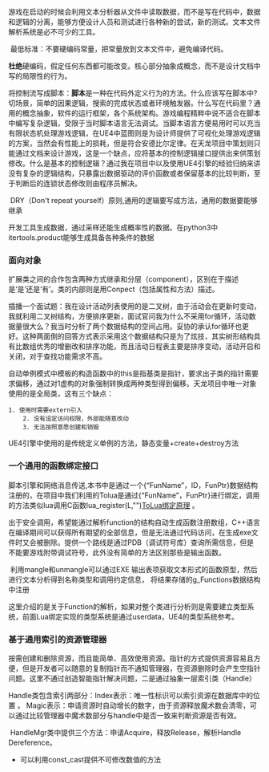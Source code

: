 游戏在启动的时候会利用文本分析器从文件中读取数据，而不是写在代码中，数据和逻辑的分离，能够方便设计人员和测试进行各种新的尝试，新的测试。文本文件解析系统是必不可少的工具。

​	最低标准：不要硬编码常量，把常量放到文本文件中，避免编译代码。

​	**杜绝**硬编码，假定任何东西都可能改变。核心部分抽象成概念，而不是设计文档中写的局限性的行为。

​	将控制流写成脚本：**脚本**是一种在代码外定义行为的方法。什么应该写在脚本中?切场景，简单的因果逻辑，搜索的完成状态或者环境触发器。什么写在代码里？通用的概念抽象，软件的运行框架，各个系统架构。游戏编程精粹中说不适合在脚本中编写复杂逻辑，受限于当时脚本语言无法调试。当脚本语言方便易用时可以充当有限状态机处理游戏逻辑，在UE4中蓝图则是为设计师提供了可视化处理游戏逻辑的方案，当然会有性能上的损耗，但是符合安德比尔定律。在天龙项目中策划则只能通过文档来设计游戏，这是一个缺点，应将基本的控制逻辑接口提供出来供策划修改。什么是基本的控制逻辑？通过我在项目中以及使用UE4引擎的经验归纳来讲没有复杂的逻辑结构，只暴露出数据驱动的评价函数或者保留基本的比较判断，至于判断后的连锁状态修改则由程序员解决。

​	DRY（Don't repeat yourself）原则,通用的逻辑要写成方法，通用的数据要能够继承

​	开发工具生成数据，通过采样还能生成概率性的数据。在python3中itertools.product能够生成具备各种条件的数据



### 面向对象

​	扩展类之间的合作包含两种方式继承和分层（component），区别在于描述是‘是’还是‘有’。类的内部则是用Conpect（包括属性和方法）描述。

插播一个面试题：我在设计活动列表使用的是二叉树，由于活动会在更新时变动，我就利用二叉树结构，方便排序更新，面试官问我为什么不采用for循环，活动数据量很大么？我当时分析了两个数据结构的空间占用。妥协的承认for循环也更好。这种两面倒的回答方式表示采用这个数据结构只是为了炫技，其实树形结构具有比数组优秀的增删改和排序功能，而且活动日程表主要是排序变动，活动开启和关闭，对于查找功能需求不高。



​	自动单例模式中模板的构造函数中的this是指基类是指针，要求出子类的指针需要求偏移，通过对1虚构的对象强制转换成两种类型得到偏移。天龙项目中唯一对象使用的是全局类，这有三个缺点：

 	1. 使用时需要extern引入
		2. 没有设定访问权限，外部能随意改动
		3. 无法按照意愿创建和销毁

UE4引擎中使用的是传统定义单例的方法，静态变量+create+destroy方法

### 一个通用的函数绑定接口

​	脚本引擎和网络消息传送,本书中是通过一个{“FunName”，ID，FunPtr}数据结构注册的，在项目中我们利用的Tolua是通过{“FunName”，FunPtr}进行绑定，调用的方法类似lua调用C函数lua_register(L,"")[ToLua绑定原理](./Tolua绑定原理与优化建议) 。

​	出于安全调用，希望能通过解析function的结构自动生成函数注册数组，C++语言在编译期间可以获得所有期望的全部信息，但是无法通过代码访问，在生成exe文件时又会被删除。提供一个路线是通过PDB（调试符号库）查询所需信息，但是不能要游戏附带调试符号，此外没有简单的方法区别那些是输出函数。

​	利用mangle和unmangle可以通过EXE 输出表项获取文本形式的函数原型，然后进行文本分析得到名称类型和调用约定信息， 将结果存储的g_Functions数据结构中注册

​	这里介绍的是关于Function的解析，如果对整个类进行分析则是需要建立类型系统，前面Lua绑定实现的类型系统是通过userdata，UE4的类型系统参考。

[UE4 Inside]: https://zhuanlan.zhihu.com/p/24319968	"类型系统"

### 基于通用索引的资源管理器

​	按需创建和删除资源，而且能简单、高效使用资源。指针的方式提供资源容易且方便，但是开发者可以随意的复制指针而不通知管理器，在资源删除时会产生空指针问题。这里不通过创造智能指针解决问题，二是通过抽象一层索引类（Handle）

​	Handle类包含索引两部分：Index表示：唯一性标识可以索引资源在数据库中的位置 。    Magic表示：申请资源时自动增长的数字，由于资源释放魔术数会清零，可以通过比较管理器中魔术数部分与handle中是否一致来判断资源是否有效。

​	HandleMgr类中提供三个方法：申请Acquire，释放Release，解析Handle Dereference。

- 可以利用const_cast提供不可修改数值的方法